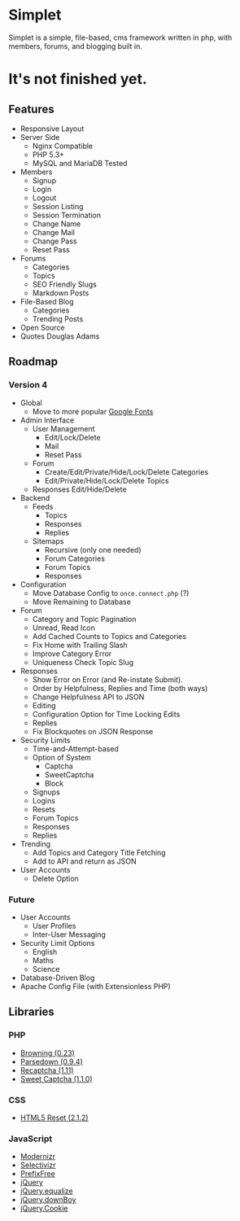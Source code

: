 # Simplet
Simplet is a simple, file-based, cms framework written in php, with members, forums, and blogging built in.

# It's not finished yet.

## Features
- Responsive Layout
- Server Side
	- Nginx Compatible
	- PHP 5.3+
	- MySQL and MariaDB Tested
- Members
	- Signup
	- Login
	- Logout
	- Session Listing
	- Session Termination
	- Change Name
	- Change Mail
	- Change Pass
	- Reset Pass
- Forums
	- Categories
	- Topics
	- SEO Friendly Slugs
	- Markdown Posts
- File-Based Blog
	- Categories
	- Trending Posts
- Open Source
- Quotes Douglas Adams

## Roadmap

### Version 4
- Global
	- Move to more popular [Google Fonts](//fonts.googleapis.com/css?family=Open+Sans300,400|Droid+Sans:400,700|Droid+Serif:400,700,400italic,700italic)
- Admin Interface
	- User Management
		- Edit/Lock/Delete
		- Mail
		- Reset Pass
	- Forum
		- Create/Edit/Private/Hide/Lock/Delete Categories
		- Edit/Private/Hide/Lock/Delete Topics
	- Responses Edit/Hide/Delete
- Backend
	- Feeds
		- Topics
		- Responses
		- Replies
	- Sitemaps
		- Recursive (only one needed)
		- Forum Categories
		- Forum Topics
		- Responses
- Configuration
	- Move Database Config to `once.connect.php` (?)
	- Move Remaining to Database
- Forum
	- Category and Topic Pagination
	- Unread, Read Icon
	- Add Cached Counts to Topics and Categories
	- Fix Home with Trailing Slash
	- Improve Category Error
	- Uniqueness Check Topic Slug
- Responses
	- Show Error on Error (and Re-instate Submit).
	- Order by Helpfulness, Replies and Time (both ways)
	- Change Helpfulness API to JSON
	- Editing
	- Configuration Option for Time Locking Edits
	- Replies
	- Fix Blockquotes on JSON Response
- Security Limits
	- Time-and-Attempt-based
	- Option of System
		- Captcha
		- SweetCaptcha
		- Block
	- Signups
	- Logins
	- Resets
	- Forum Topics
	- Responses
	- Replies
- Trending
	- Add Topics and Category Title Fetching
	- Add to API and return as JSON
- User Accounts
	- Delete Option

### Future
- User Accounts
	- User Profiles
	- Inter-User Messaging
- Security Limit Options
	- English
	- Maths
	- Science
- Database-Driven Blog
- Apache Config File (with Extensionless PHP)

## Libraries

### PHP
- [Browning (0.23)](https://github.com/eustasy/browning-a-mailgun-script)
- [Parsedown (0.9.4)](https://github.com/erusev/parsedown)
- [Recaptcha (1.11)](https://www.google.com/recaptcha/admin)
- [Sweet Captcha (1.1.0)](https://github.com/sweetcaptcha/sweetcaptcha-sdk-php)

### CSS
- [HTML5 Reset (2.1.2)](https://github.com/murtaugh/HTML5-Reset)

### JavaScript
- [Modernizr](http://modernizr.com/)
- [Selectivizr](https://github.com/keithclark/selectivizr)
- [PrefixFree](https://github.com/LeaVerou/prefixfree)
- [jQuery](http://jquery.com/)
- [jQuery.equalize](https://github.com/eustasy/jquery.equalize)
- [jQuery.downBoy](https://github.com/eustasy/jquery.downboy)
- [jQuery.Cookie](https://github.com/carhartl/jquery-cookie)
